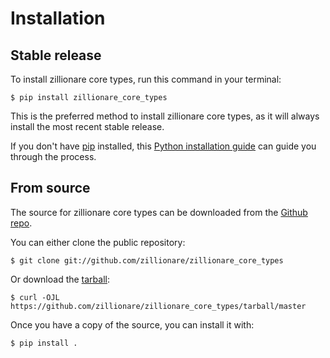 # Installation

## Stable release

To install zillionare core types, run this command in your
terminal:

``` console
$ pip install zillionare_core_types
```

This is the preferred method to install zillionare core types, as it will always install the most recent stable release.

If you don't have [pip][] installed, this [Python installation guide][]
can guide you through the process.

## From source

The source for zillionare core types can be downloaded from
the [Github repo][].

You can either clone the public repository:

``` console
$ git clone git://github.com/zillionare/zillionare_core_types
```

Or download the [tarball][]:

``` console
$ curl -OJL https://github.com/zillionare/zillionare_core_types/tarball/master
```

Once you have a copy of the source, you can install it with:

``` console
$ pip install .
```

  [pip]: https://pip.pypa.io
  [Python installation guide]: http://docs.python-guide.org/en/latest/starting/installation/
  [Github repo]: https://github.com/%7B%7B%20cookiecutter.github_username%20%7D%7D/%7B%7B%20cookiecutter.project_slug%20%7D%7D
  [tarball]: https://github.com/%7B%7B%20cookiecutter.github_username%20%7D%7D/%7B%7B%20cookiecutter.project_slug%20%7D%7D/tarball/master

